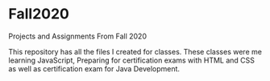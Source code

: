 # Fall2020
Projects and Assignments From Fall 2020

This repository has all the files I created for classes. These classes were
me learning JavaScript, Preparing for certification exams with HTML and CSS 
as well as certification exam for Java Development.
